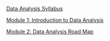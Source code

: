 [Data Analysis Syllabus](https://www.notion.so/Data-Analysis-Curriculum-1d5ee7f3a8938022becdc7bf530ee45c?pvs=4)

[Module 1: Introduction to Data Analysis](https://www.notion.so/Module-1-Introduction-to-Data-Analysis-1d5ee7f3a893808bba87ff034e92f503?pvs=4)

[Module 2: Data Analysis Road Map](https://www.notion.so/Module-2-Data-Analysis-Road-Map-1d5ee7f3a8938041b9b7e18b012d772b?pvs=4)